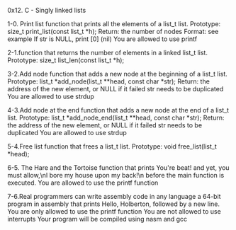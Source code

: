 0x12. C - Singly linked lists

1-0. Print list
function that prints all the elements of a list_t list.
Prototype: size_t print_list(const list_t *h);
Return: the number of nodes
Format: see example
If str is NULL, print [0] (nil)
You are allowed to use printf

2-1.function that returns the number of elements in a linked list_t list.
Prototype: size_t list_len(const list_t *h);

3-2.Add node
function that adds a new node at the beginning of a list_t list.
Prototype: list_t *add_node(list_t **head, const char *str);
Return: the address of the new element, or NULL if it failed
str needs to be duplicated
You are allowed to use strdup

4-3.Add node at the end
function that adds a new node at the end of a list_t list.
Prototype: list_t *add_node_end(list_t **head, const char *str);
Return: the address of the new element, or NULL if it failed
str needs to be duplicated
You are allowed to use strdup

5-4.Free list
function that frees a list_t list.
Prototype: void free_list(list_t *head);

6-5. The Hare and the Tortoise
function that prints You're beat! and yet, you must allow,\nI bore my house upon my back!\n before the main function is executed.
You are allowed to use the printf function

7-6.Real programmers can write assembly code in any language
a 64-bit program in assembly that prints Hello, Holberton, followed by a new line.
You are only allowed to use the printf function
You are not allowed to use interrupts
Your program will be compiled using nasm and gcc
